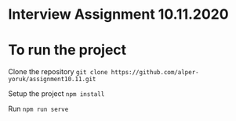 # Interview Assignment 10.11.2020

# To run the project

Clone the repository 
`git clone https://github.com/alper-yoruk/assignment10.11.git`

Setup the project
`npm install`

Run
`npm run serve`
